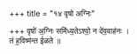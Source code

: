 +++
title = "१४ वृषो अग्निः"

+++
वृषो॑ अ॒ग्निः समि॑ध्य॒तेऽश्वो॒ न दे॑व॒वाह॑नः ।  
तं ह॒विष्म॑न्त ईळते ॥